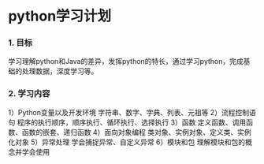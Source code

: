 # python学习计划

### 1. 目标

​	学习理解python和Java的差异，发挥python的特长，通过学习python，完成基础的处理数据，深度学习等。

### 2. 学习内容

1）Python变量以及开发环境
字符串、数字、字典、列表、元祖等
2）流程控制语句
程序的执行顺序，顺序执行、循环执行、选择执行
3）函数
定义函数、调用函数、函数的嵌套、递归函数
4）面向对象编程
类对象、实例对象、定义类、实例化对象
5）异常处理
学会捕捉异常、自定义异常
6）模块和包
理解模块和包的概念并学会使用